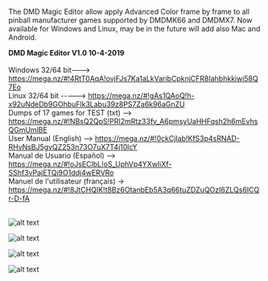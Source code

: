 The DMD Magic Editor allow apply Advanced Color frame by frame to all pinball manufacturer games supported by DMDMK66 and DMDMX7. Now available for Windows and Linux, may be in the future will add also Mac and Android. 
<br>

<b>DMD Magic Editor V1.0 10-4-2019</b>
<br><br>
Windows 32/64 bit---> https://mega.nz/#!4RtT0AqA!ovjFJs7Ka1aLkVaribCpknjCFR8Iahbhkkiwi58Q7Eo
<br>
Linux 32/64 bit -----> https://mega.nz/#!gAs1QAoQ!h-x92uNdeDb9GOhbuFlk3Labu39z8PS7Za6k96aGnZU
<br>
Dumps of 17 games for TEST (txt) --> https://mega.nz/#!NBsQ2QpS!PRI2mRtz33fv_A6pmsyUaHHFqsh2h6mEvhsQGmUmlBE
<br>
User Manual (English) --> https://mega.nz/#!0ckCjIab!KfS3p4sRNAD-RHvNsBJ5gvQZ253n73O7uX7T4j10lcY
<br>
Manual de Usuario (Español) --> https://mega.nz/#!oJsECIbL!oS_UphVp4YXwIiXf-SShf3vPajETQi9O1ddj4wERVRo
<br>
Manuel de l'utilisateur (français) -> https://mega.nz/#!8JtCHQIK!t8Bz6OtanbEb5A3q66tuZDZuQOzI6ZLQs6ICQr-D-fA
<br><br>

![alt text](https://i.imgur.com/zvsgezm.jpg)

![alt text](https://i.imgur.com/6FGRpBq.jpg)

![alt text](https://i.imgur.com/hH0OaZ2.jpg)

![alt text](https://i.imgur.com/IUUzazx.jpg)
